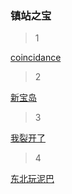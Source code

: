 ### 镇站之宝
> 1

[coincidance](https://www.bilibili.com/video/av56927206)

> 2

[新宝岛](https://www.bilibili.com/video/av53851218)

> 3

[我裂开了](https://www.bilibili.com/video/av53175454/?spm_id_from=333.788.b_636f6d6d656e74.12)

> 4

[东北玩泥巴](https://www.bilibili.com/video/av50369392)

